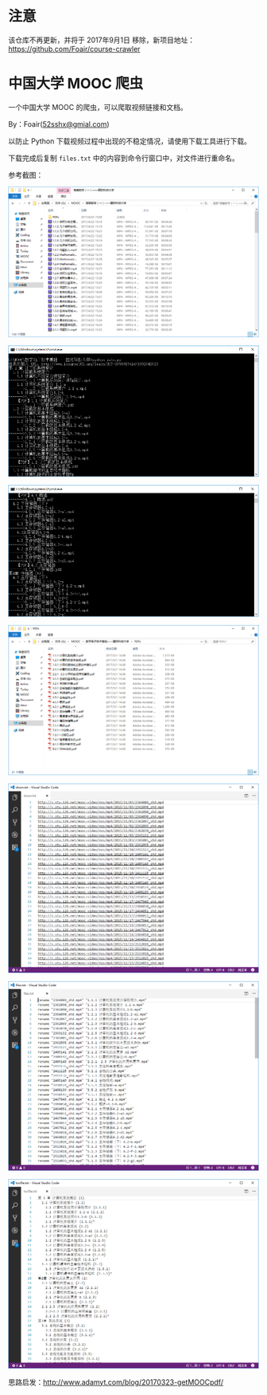 # 注意

该仓库不再更新，并将于 2017年9月1日 移除，新项目地址：https://github.com/Foair/course-crawler

# 中国大学 MOOC 爬虫

一个中国大学 MOOC 的爬虫，可以爬取视频链接和文档。

By：Foair(52sshx@gmial.com)

以防止 Python 下载视频过程中出现的不稳定情况，请使用下载工具进行下载。

下载完成后复制 `files.txt` 中的内容到命令行窗口中，对文件进行重命名。

参考截图：

![截图](/shots/1.png)

![程序](/shots/2.png)

![程序](/shots/3.png)

![PDF 文档](/shots/4.png)

![下载链接](/shots/5.png)

![重命名](/shots/6.png)

![目录](/shots/7.png)

思路启发：http://www.adamyt.com/blog/20170323-getMOOCpdf/
